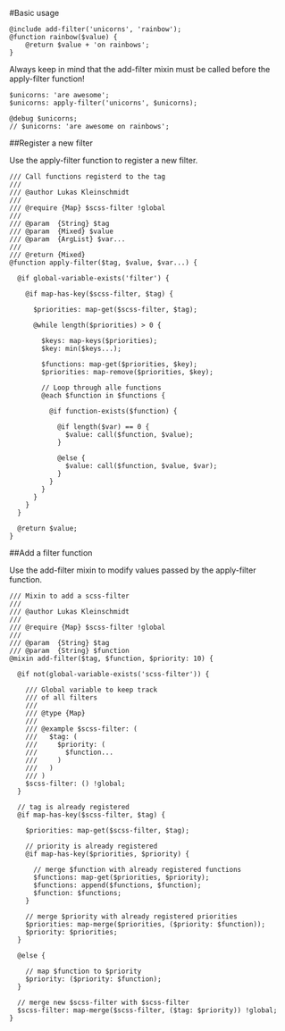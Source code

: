 #Basic usage

	@include add-filter('unicorns', 'rainbow');
	@function rainbow($value) {
		@return $value + 'on rainbows';
	}

Always keep in mind that the add-filter mixin must be called before the apply-filter function!
	
	$unicorns: 'are awesome';
	$unicorns: apply-filter('unicorns', $unicorns);

	@debug $unicorns;
	// $unicorns: 'are awesome on rainbows';

##Register a new filter

Use the apply-filter function to register a new filter.

	/// Call functions registerd to the tag
	/// 
	/// @author Lukas Kleinschmidt
	/// 
	/// @require {Map} $scss-filter !global
	/// 
	/// @param  {String} $tag
	/// @param  {Mixed} $value
	/// @param  {ArgList} $var...
	/// 
	/// @return {Mixed}
	@function apply-filter($tag, $value, $var...) {

	  @if global-variable-exists('filter') {

	    @if map-has-key($scss-filter, $tag) {

	      $priorities: map-get($scss-filter, $tag);

	      @while length($priorities) > 0 {

	        $keys: map-keys($priorities);
	        $key: min($keys...);

	        $functions: map-get($priorities, $key);
	        $priorities: map-remove($priorities, $key);

	        // Loop through alle functions
	        @each $function in $functions {

	          @if function-exists($function) {

	            @if length($var) == 0 {
	              $value: call($function, $value);
	            }

	            @else {
	              $value: call($function, $value, $var);
	            }
	          }
	        }
	      }
	    }
	  }

	  @return $value;
	}

##Add a filter function

Use the add-filter mixin to modify values passed by the apply-filter function.

	/// Mixin to add a scss-filter
	/// 
	/// @author Lukas Kleinschmidt
	/// 
	/// @require {Map} $scss-filter !global
	/// 
	/// @param  {String} $tag
	/// @param  {String} $function
	@mixin add-filter($tag, $function, $priority: 10) {

	  @if not(global-variable-exists('scss-filter')) {

	    /// Global variable to keep track
	    /// of all filters
	    /// 
	    /// @type {Map}
	    /// 
	    /// @example $scss-filter: (
	    ///   $tag: (
	    ///     $priority: (
	    ///       $function...
	    ///     )
	    ///   )
	    /// )
	    $scss-filter: () !global;
	  }

	  // tag is already registered
	  @if map-has-key($scss-filter, $tag) {

	    $priorities: map-get($scss-filter, $tag);
	    
	    // priority is already registered
	    @if map-has-key($priorities, $priority) {

	      // merge $function with already registered functions
	      $functions: map-get($priorities, $priority);
	      $functions: append($functions, $function);
	      $function: $functions;
	    }

	    // merge $priority with already registered priorities
	    $priorities: map-merge($priorities, ($priority: $function));
	    $priority: $priorities;
	  }

	  @else {

	    // map $function to $priority
	    $priority: ($priority: $function);
	  }

	  // merge new $scss-filter with $scss-filter
	  $scss-filter: map-merge($scss-filter, ($tag: $priority)) !global;
	}
